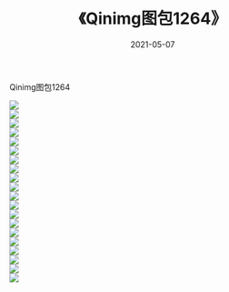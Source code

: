 ﻿---
layout: post
title:  《Qinimg图包1264》
date:   2021-05-07
img: http://imgx.orgx.ga/Qinimg图包/Qinimg图包1264/000.jpg
categories: [美女, 清纯, 唯美]
---

Qinimg图包1264

 ![](http://imgx.orgx.ga/Qinimg图包/Qinimg图包1264/001.jpg) <br>![](http://imgx.orgx.ga/Qinimg图包/Qinimg图包1264/002.jpg) <br>![](http://imgx.orgx.ga/Qinimg图包/Qinimg图包1264/003.jpg) <br>![](http://imgx.orgx.ga/Qinimg图包/Qinimg图包1264/004.jpg) <br>![](http://imgx.orgx.ga/Qinimg图包/Qinimg图包1264/005.jpg) <br>![](http://imgx.orgx.ga/Qinimg图包/Qinimg图包1264/006.jpg) <br>![](http://imgx.orgx.ga/Qinimg图包/Qinimg图包1264/007.jpg) <br>![](http://imgx.orgx.ga/Qinimg图包/Qinimg图包1264/008.jpg) <br>![](http://imgx.orgx.ga/Qinimg图包/Qinimg图包1264/009.jpg) <br>![](http://imgx.orgx.ga/Qinimg图包/Qinimg图包1264/010.jpg) <br>![](http://imgx.orgx.ga/Qinimg图包/Qinimg图包1264/011.jpg) <br>![](http://imgx.orgx.ga/Qinimg图包/Qinimg图包1264/012.jpg) <br>![](http://imgx.orgx.ga/Qinimg图包/Qinimg图包1264/013.jpg) <br>![](http://imgx.orgx.ga/Qinimg图包/Qinimg图包1264/014.jpg) <br>![](http://imgx.orgx.ga/Qinimg图包/Qinimg图包1264/015.jpg) <br>![](http://imgx.orgx.ga/Qinimg图包/Qinimg图包1264/016.jpg) <br>![](http://imgx.orgx.ga/Qinimg图包/Qinimg图包1264/017.jpg) <br>![](http://imgx.orgx.ga/Qinimg图包/Qinimg图包1264/018.jpg) <br>![](http://imgx.orgx.ga/Qinimg图包/Qinimg图包1264/019.jpg) <br>![](http://imgx.orgx.ga/Qinimg图包/Qinimg图包1264/020.jpg) <br>